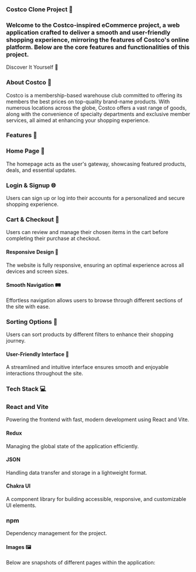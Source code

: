 ### Costco Clone Project 🛒 


### Welcome to the Costco-inspired eCommerce project, a web application crafted to deliver a smooth and user-friendly shopping experience, mirroring the features of Costco's online platform. Below are the core features and functionalities of this project.

Discover It Yourself 🔗

### About Costco 🏪
Costco is a membership-based warehouse club committed to offering its members the best prices on top-quality brand-name products. With numerous locations across the globe, Costco offers a vast range of goods, along with the convenience of specialty departments and exclusive member services, all aimed at enhancing your shopping experience.


### Features 🚀

### Home Page 🏡
The homepage acts as the user's gateway, showcasing featured products, deals, and essential updates.

### Login & Signup 🌐
Users can sign up or log into their accounts for a personalized and secure shopping experience.

### Cart & Checkout 🛒
Users can review and manage their chosen items in the cart before completing their purchase at checkout.

#### Responsive Design 📱
The website is fully responsive, ensuring an optimal experience across all devices and screen sizes.

#### Smooth Navigation 🛤️
Effortless navigation allows users to browse through different sections of the site with ease.

### Sorting Options 🔄
Users can sort products by different filters to enhance their shopping journey.

#### User-Friendly Interface 🌟
A streamlined and intuitive interface ensures smooth and enjoyable interactions throughout the site.


### Tech Stack 💻

### React and Vite
Powering the frontend with fast, modern development using React and Vite.

#### Redux
Managing the global state of the application efficiently.

#### JSON
Handling data transfer and storage in a lightweight format.

#### Chakra UI
A component library for building accessible, responsive, and customizable UI elements.

### npm
Dependency management for the project.

#### Images 🖼️
Below are snapshots of different pages within the application:







